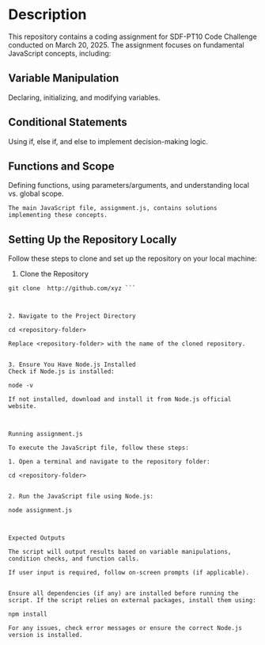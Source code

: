 # Description

This repository contains a coding assignment for SDF-PT10 Code Challenge conducted on March 20, 2025. The assignment focuses on fundamental JavaScript concepts, including:

## Variable Manipulation 
 Declaring, initializing, and modifying variables.

## Conditional Statements 
Using if, else if, and else to implement decision-making logic.

## Functions and Scope 
Defining functions, using parameters/arguments, and understanding local vs. global scope.


`The main JavaScript file, assignment.js, contains solutions implementing these concepts.`

## Setting Up the Repository Locally

Follow these steps to clone and set up the repository on your local machine:

1. Clone the Repository

``` 
git clone  http://github.com/xyz ```



2. Navigate to the Project Directory

cd <repository-folder>

Replace <repository-folder> with the name of the cloned repository.


3. Ensure You Have Node.js Installed
Check if Node.js is installed:

node -v

If not installed, download and install it from Node.js official website.



Running assignment.js

To execute the JavaScript file, follow these steps:

1. Open a terminal and navigate to the repository folder:

cd <repository-folder>


2. Run the JavaScript file using Node.js:

node assignment.js



Expected Outputs

The script will output results based on variable manipulations, condition checks, and function calls.

If user input is required, follow on-screen prompts (if applicable).


Ensure all dependencies (if any) are installed before running the script. If the script relies on external packages, install them using:

npm install

For any issues, check error messages or ensure the correct Node.js version is installed.